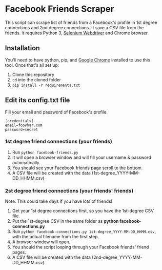 # Facebook Friends Scraper
This script can scrape list of friends from a Facebook's profile in 1st degree connections and 2nd degree connections. 
It save a CSV file from the friends. It requires Python 3, <a href='http://selenium-python.readthedocs.io/installation.html'>Selenium Webdriver</a> and Chrome browser.

## Installation
You'll need to have python, pip, and [Google Chrome](https://www.google.com/chrome/) installed to use this tool. Once that's all set up:

1. Clone this repository
2. `cd` into the cloned folder 
3. `pip install -r requirements.txt`

## Edit its config.txt file
Fill your email and password of Facebook's profile.
```
[credentials]
email=foo@bar.com
password=secret
```

### 1st degree friend connections (your friends)
1. Run ```python facebook-friends.py```
2. It will open a browser window and will fill your username & password automatically.
3. You should see your Facebook friends page scroll to the bottom.
4. A CSV file will be created with the data (1st-degree_YYYY-MM-DD_HHMM.csv)

### 2st degree friend connections (your friends' friends)
Note: This could take days if you have lots of friends!

1. Get your 1st degree connections first, so you have the 1st-degree CSV file.
2. Put the 1st-degree CSV in the same folder as **python facebook-connections.py**
3. Run ```python facebook-connections.py 1st-degree_YYYY-MM-DD_HHMM.csv```, with the actual filename from the first step.
4. A browser window will open.
5. You should the script looping through your Facebook friends' friend pages.
6. A CSV file will be created with the data (2nd-degree_YYYY-MM-DD_HHMM.csv)
